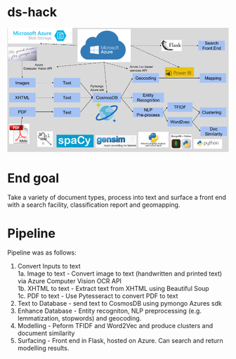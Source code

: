 # ds-hack

![Process](https://github.com/ren-hoek/ds-hack/blob/master/Process.png)

# End goal

Take a variety of document types, process into text and surface a front end with a search facility, classification report and geomapping.

# Pipeline

Pipeline was as follows:

1. Convert Inputs to text <br/>
1a. Image to text - Convert image to text (handwritten and printed text) via Azure Computer Vision OCR API <br/>
1b. XHTML to text - Extract text from XHTML using Beautiful Soup <br/>
1c. PDF to text - Use Pytesseract to convert PDF to text <br/>
2. Text to Database - send text to CosmosDB using pymongo Azures sdk
3. Enhance Database - Entity recogniton, NLP preprocessing (e.g. lemmatization, stopwords) and geocoding.
4. Modelling - Peform TFIDF and Word2Vec and produce clusters and document similarity
5. Surfacing - Front end in Flask, hosted on Azure. Can search and return modelling results.
 




